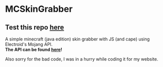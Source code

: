 # MCSkinGrabber

## Test this repo [here](https://lukiiy.github.io/mcskingrabber/)

A simple minecraft (java edition) skin grabber with JS (and cape) using Electroid's Mojang API.  
**The API can be found [here](https://github.com/Electroid/mojang-api)!**  
  
Also sorry for the bad code, I was in a hurry while coding it for my website.
